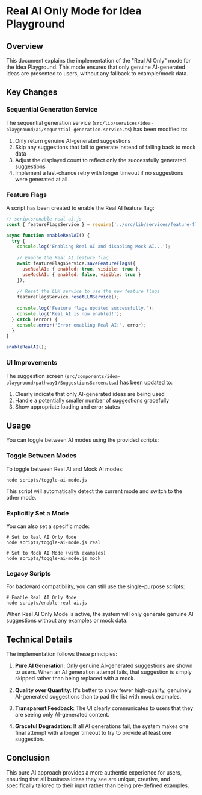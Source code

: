 # Real AI Only Mode for Idea Playground

## Overview

This document explains the implementation of the "Real AI Only" mode for the Idea Playground. This mode ensures that only genuine AI-generated ideas are presented to users, without any fallback to example/mock data.

## Key Changes

### Sequential Generation Service

The sequential generation service (`src/lib/services/idea-playground/ai/sequential-generation.service.ts`) has been modified to:

1. Only return genuine AI-generated suggestions
2. Skip any suggestions that fail to generate instead of falling back to mock data
3. Adjust the displayed count to reflect only the successfully generated suggestions
4. Implement a last-chance retry with longer timeout if no suggestions were generated at all

### Feature Flags

A script has been created to enable the Real AI feature flag:

```javascript
// scripts/enable-real-ai.js
const { featureFlagsService } = require('../src/lib/services/feature-flags.service');

async function enableRealAI() {
  try {
    console.log('Enabling Real AI and disabling Mock AI...');
    
    // Enable the Real AI feature flag
    await featureFlagsService.saveFeatureFlags({
      useRealAI: { enabled: true, visible: true },
      useMockAI: { enabled: false, visible: true }
    });
    
    // Reset the LLM service to use the new feature flags
    featureFlagsService.resetLLMService();
    
    console.log('Feature flags updated successfully.');
    console.log('Real AI is now enabled!');
  } catch (error) {
    console.error('Error enabling Real AI:', error);
  }
}

enableRealAI();
```

### UI Improvements

The suggestion screen (`src/components/idea-playground/pathway1/SuggestionsScreen.tsx`) has been updated to:

1. Clearly indicate that only AI-generated ideas are being used
2. Handle a potentially smaller number of suggestions gracefully
3. Show appropriate loading and error states

## Usage

You can toggle between AI modes using the provided scripts:

### Toggle Between Modes

To toggle between Real AI and Mock AI modes:

```
node scripts/toggle-ai-mode.js
```

This script will automatically detect the current mode and switch to the other mode.

### Explicitly Set a Mode

You can also set a specific mode:

```
# Set to Real AI Only Mode
node scripts/toggle-ai-mode.js real

# Set to Mock AI Mode (with examples)
node scripts/toggle-ai-mode.js mock
```

### Legacy Scripts

For backward compatibility, you can still use the single-purpose scripts:

```
# Enable Real AI Only Mode
node scripts/enable-real-ai.js
```

When Real AI Only Mode is active, the system will only generate genuine AI suggestions without any examples or mock data.

## Technical Details

The implementation follows these principles:

1. **Pure AI Generation**: Only genuine AI-generated suggestions are shown to users. When an AI generation attempt fails, that suggestion is simply skipped rather than being replaced with a mock.

2. **Quality over Quantity**: It's better to show fewer high-quality, genuinely AI-generated suggestions than to pad the list with mock examples.

3. **Transparent Feedback**: The UI clearly communicates to users that they are seeing only AI-generated content.

4. **Graceful Degradation**: If all AI generations fail, the system makes one final attempt with a longer timeout to try to provide at least one suggestion.

## Conclusion

This pure AI approach provides a more authentic experience for users, ensuring that all business ideas they see are unique, creative, and specifically tailored to their input rather than being pre-defined examples.

